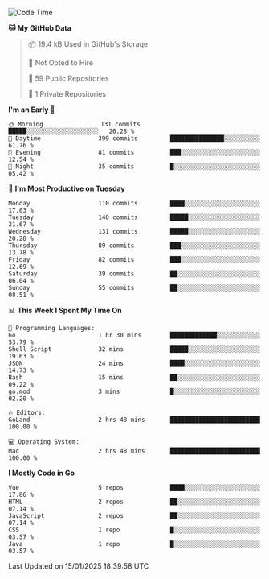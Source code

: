 <!--START_SECTION:waka-->
![Code Time](http://img.shields.io/badge/Code%20Time-1%2C397%20hrs%206%20mins-blue)

**🐱 My GitHub Data** 

> 📦 19.4 kB Used in GitHub's Storage 
 > 
> 🚫 Not Opted to Hire
 > 
> 📜 59 Public Repositories 
 > 
> 🔑 1 Private Repositories 
 > 
**I'm an Early 🐤** 

```text
🌞 Morning                131 commits         █████░░░░░░░░░░░░░░░░░░░░   20.28 % 
🌆 Daytime                399 commits         ███████████████░░░░░░░░░░   61.76 % 
🌃 Evening                81 commits          ███░░░░░░░░░░░░░░░░░░░░░░   12.54 % 
🌙 Night                  35 commits          █░░░░░░░░░░░░░░░░░░░░░░░░   05.42 % 
```
📅 **I'm Most Productive on Tuesday** 

```text
Monday                   110 commits         ████░░░░░░░░░░░░░░░░░░░░░   17.03 % 
Tuesday                  140 commits         █████░░░░░░░░░░░░░░░░░░░░   21.67 % 
Wednesday                131 commits         █████░░░░░░░░░░░░░░░░░░░░   20.28 % 
Thursday                 89 commits          ███░░░░░░░░░░░░░░░░░░░░░░   13.78 % 
Friday                   82 commits          ███░░░░░░░░░░░░░░░░░░░░░░   12.69 % 
Saturday                 39 commits          ██░░░░░░░░░░░░░░░░░░░░░░░   06.04 % 
Sunday                   55 commits          ██░░░░░░░░░░░░░░░░░░░░░░░   08.51 % 
```


📊 **This Week I Spent My Time On** 

```text
💬 Programming Languages: 
Go                       1 hr 30 mins        █████████████░░░░░░░░░░░░   53.79 % 
Shell Script             32 mins             █████░░░░░░░░░░░░░░░░░░░░   19.63 % 
JSON                     24 mins             ████░░░░░░░░░░░░░░░░░░░░░   14.73 % 
Bash                     15 mins             ██░░░░░░░░░░░░░░░░░░░░░░░   09.22 % 
go.mod                   3 mins              █░░░░░░░░░░░░░░░░░░░░░░░░   02.20 % 

🔥 Editors: 
GoLand                   2 hrs 48 mins       █████████████████████████   100.00 % 

💻 Operating System: 
Mac                      2 hrs 48 mins       █████████████████████████   100.00 % 
```

**I Mostly Code in Go** 

```text
Vue                      5 repos             ████░░░░░░░░░░░░░░░░░░░░░   17.86 % 
HTML                     2 repos             ██░░░░░░░░░░░░░░░░░░░░░░░   07.14 % 
JavaScript               2 repos             ██░░░░░░░░░░░░░░░░░░░░░░░   07.14 % 
CSS                      1 repo              █░░░░░░░░░░░░░░░░░░░░░░░░   03.57 % 
Java                     1 repo              █░░░░░░░░░░░░░░░░░░░░░░░░   03.57 % 
```




 Last Updated on 15/01/2025 18:39:58 UTC
<!--END_SECTION:waka-->
